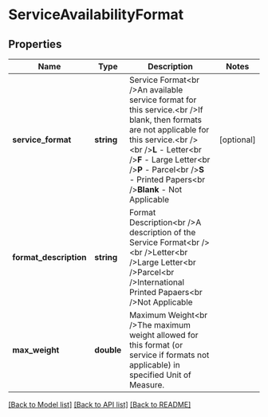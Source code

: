 # ServiceAvailabilityFormat

## Properties
Name | Type | Description | Notes
------------ | ------------- | ------------- | -------------
**service_format** | **string** | Service Format&lt;br /&gt;An available service format for this service.&lt;br /&gt;If blank, then formats are not applicable for this service.&lt;br /&gt;            &lt;br /&gt;**L** - Letter&lt;br /&gt;**F** - Large Letter&lt;br /&gt;**P** - Parcel&lt;br /&gt;**S** - Printed Papers&lt;br /&gt;**Blank** - Not Applicable | [optional] 
**format_description** | **string** | Format Description&lt;br /&gt;A description of the Service Format&lt;br /&gt;            &lt;br /&gt;Letter&lt;br /&gt;Large Letter&lt;br /&gt;Parcel&lt;br /&gt;International Printed Papaers&lt;br /&gt;Not Applicable | 
**max_weight** | **double** | Maximum Weight&lt;br /&gt;The maximum weight allowed for this format (or service if formats not applicable) in specified Unit of Measure. | 

[[Back to Model list]](../README.md#documentation-for-models) [[Back to API list]](../README.md#documentation-for-api-endpoints) [[Back to README]](../README.md)


